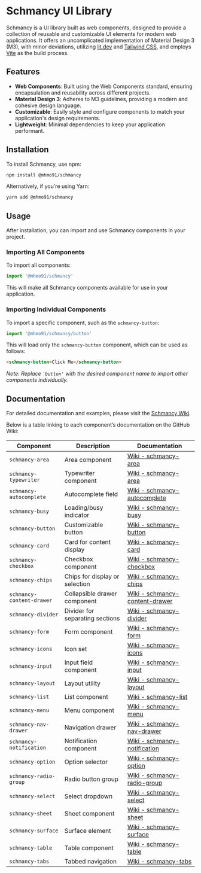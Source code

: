 # Schmancy UI Library

Schmancy is a UI library built as web components, designed to provide a collection of reusable and customizable UI elements for modern web applications. It offers an uncomplicated implementation of Material Design 3 (M3), with minor deviations, utilizing [lit.dev](https://lit.dev/) and [Tailwind CSS](https://tailwindcss.com/), and employs [Vite](https://vitejs.dev/) as the build process.

## Features

- **Web Components**: Built using the Web Components standard, ensuring encapsulation and reusability across different projects.
- **Material Design 3**: Adheres to M3 guidelines, providing a modern and cohesive design language.
- **Customizable**: Easily style and configure components to match your application's design requirements.
- **Lightweight**: Minimal dependencies to keep your application performant.

## Installation

To install Schmancy, use npm:

```bash
npm install @mhmo91/schmancy
```

Alternatively, if you're using Yarn:

```bash
yarn add @mhmo91/schmancy
```

## Usage

After installation, you can import and use Schmancy components in your project.

### Importing All Components

To import all components:

```javascript
import '@mhmo91/schmancy'
```

This will make all Schmancy components available for use in your application.

### Importing Individual Components

To import a specific component, such as the `schmancy-button`:

```javascript
import '@mhmo91/schmancy/button'
```

This will load only the `schmancy-button` component, which can be used as follows:

```html
<schmancy-button>Click Me</schmancy-button>
```

_Note: Replace `'button'` with the desired component name to import other components individually._

## Documentation

For detailed documentation and examples, please visit the [Schmancy Wiki](https://github.com/mhmo91/schmancy/wiki).

Below is a table linking to each component’s documentation on the GitHub Wiki:

| Component                 | Description                     | Documentation                                                                                     |
| ------------------------- | ------------------------------- | ------------------------------------------------------------------------------------------------- |
| `schmancy-area`           | Area component                  | [Wiki - schmancy-area](https://github.com/mhmo91/schmancy/wiki/schmancy-area)                     |
| `schmancy-typewriter`     | Typewriter component            | [Wiki - schmancy-area](https://github.com/mhmo91/schmancy/wiki/schmancy-typewriter)               |
| `schmancy-autocomplete`   | Autocomplete field              | [Wiki - schmancy-autocomplete](https://github.com/mhmo91/schmancy/wiki/schmancy-autocomplete)     |
| `schmancy-busy`           | Loading/busy indicator          | [Wiki - schmancy-busy](https://github.com/mhmo91/schmancy/wiki/schmancy-busy)                     |
| `schmancy-button`         | Customizable button             | [Wiki - schmancy-button](https://github.com/mhmo91/schmancy/wiki/schmancy-button)                 |
| `schmancy-card`           | Card for content display        | [Wiki - schmancy-card](https://github.com/mhmo91/schmancy/wiki/schmancy-card)                     |
| `schmancy-checkbox`       | Checkbox component              | [Wiki - schmancy-checkbox](https://github.com/mhmo91/schmancy/wiki/schmancy-checkbox)             |
| `schmancy-chips`          | Chips for display or selection  | [Wiki - schmancy-chips](https://github.com/mhmo91/schmancy/wiki/schmancy-chips)                   |
| `schmancy-content-drawer` | Collapsible drawer component    | [Wiki - schmancy-content-drawer](https://github.com/mhmo91/schmancy/wiki/schmancy-content-drawer) |
| `schmancy-divider`        | Divider for separating sections | [Wiki - schmancy-divider](https://github.com/mhmo91/schmancy/wiki/schmancy-divider)               |
| `schmancy-form`           | Form component                  | [Wiki - schmancy-form](https://github.com/mhmo91/schmancy/wiki/schmancy-form)                     |
| `schmancy-icons`          | Icon set                        | [Wiki - schmancy-icons](https://github.com/mhmo91/schmancy/wiki/schmancy-icons)                   |
| `schmancy-input`          | Input field component           | [Wiki - schmancy-input](https://github.com/mhmo91/schmancy/wiki/schmancy-input)                   |
| `schmancy-layout`         | Layout utility                  | [Wiki - schmancy-layout](https://github.com/mhmo91/schmancy/wiki/schmancy-layout)                 |
| `schmancy-list`           | List component                  | [Wiki - schmancy-list](https://github.com/mhmo91/schmancy/wiki/schmancy-list)                     |
| `schmancy-menu`           | Menu component                  | [Wiki - schmancy-menu](https://github.com/mhmo91/schmancy/wiki/schmancy-menu)                     |
| `schmancy-nav-drawer`     | Navigation drawer               | [Wiki - schmancy-nav-drawer](https://github.com/mhmo91/schmancy/wiki/schmancy-nav-drawer)         |
| `schmancy-notification`   | Notification component          | [Wiki - schmancy-notification](https://github.com/mhmo91/schmancy/wiki/schmancy-notification)     |
| `schmancy-option`         | Option selector                 | [Wiki - schmancy-option](https://github.com/mhmo91/schmancy/wiki/schmancy-option)                 |
| `schmancy-radio-group`    | Radio button group              | [Wiki - schmancy-radio-group](https://github.com/mhmo91/schmancy/wiki/schmancy-radio-group)       |
| `schmancy-select`         | Select dropdown                 | [Wiki - schmancy-select](https://github.com/mhmo91/schmancy/wiki/schmancy-select)                 |
| `schmancy-sheet`          | Sheet component                 | [Wiki - schmancy-sheet](https://github.com/mhmo91/schmancy/wiki/schmancy-sheet)                   |
| `schmancy-surface`        | Surface element                 | [Wiki - schmancy-surface](https://github.com/mhmo91/schmancy/wiki/schmancy-surface)               |
| `schmancy-table`          | Table component                 | [Wiki - schmancy-table](https://github.com/mhmo91/schmancy/wiki/schmancy-table)                   |
| `schmancy-tabs`           | Tabbed navigation               | [Wiki - schmancy-tabs](https://github.com/mhmo91/schmancy/wiki/schmancy-tabs)                     |
